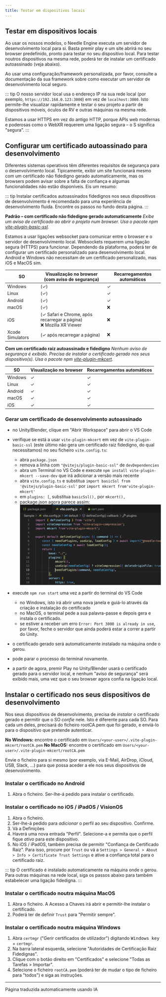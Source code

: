 ```yaml
---
title: Testar em dispositivos locais
---
```


## Testar em dispositivos locais

Ao usar os nossos modelos, o Needle Engine executa um servidor de desenvolvimento local para si. Basta premir play e um site abrirá no seu browser predefinido, pronto para testar no seu dispositivo local. Para testar noutros dispositivos na mesma rede, poderá ter de instalar um certificado autoassinado (veja abaixo).

Ao usar uma configuração/framework personalizada, por favor, consulte a documentação da sua framework sobre como executar um servidor de desenvolvimento local seguro.

::: tip
O nosso servidor local usa o endereço IP na sua rede local (por exemplo, `https://192.168.0.123:3000`) em vez de `localhost:3000`. Isto permite-lhe visualizar rapidamente e testar o seu projeto a partir de dispositivos móveis, óculos de RV e outras máquinas na mesma rede.

Estamos a usar HTTPS em vez do antigo HTTP, porque APIs web modernas e poderosas como o WebXR requerem uma ligação segura – o S significa "segura".
:::

## Configurar um certificado autoassinado para desenvolvimento

Diferentes sistemas operativos têm diferentes requisitos de segurança para o desenvolvimento local. Tipicamente, exibir um site funcionará mesmo com um certificado não fidedigno gerado automaticamente, mas os browsers podem avisar sobre a falta de confiança e algumas funcionalidades não estão disponíveis. Eis um resumo:

::: tip
Instalar certificados autoassinados fidedignos nos seus dispositivos de desenvolvimento é recomendado para uma experiência de desenvolvimento fluida. Encontre os passos no fundo desta página.
:::

**Padrão – com certificado não fidedigno gerado automaticamente**
_Exibe um aviso de certificado ao abrir o projeto num browser._
_Usa o pacote npm [vite-plugin-basic-ssl](https://github.com/vitejs/vite-plugin-basic-ssl)._

Estamos a usar ligações websocket para comunicar entre o browser e o servidor de desenvolvimento local. Websockets requerem uma ligação segura (HTTPS) para funcionar. Dependendo da plataforma, poderá ter de configurar um certificado personalizado para desenvolvimento local. Android e Windows não necessitam de um certificado personalizado, mas iOS e MacOS sim.

| SO | Visualização no browser<br/>(com aviso de segurança) | Recarregamentos automáticos |
| --- | --- | --- |
| Windows | (✓) | ✓ |
| Linux | (✓) | ✓ |
| Android | (✓) | ✓ |
| macOS | (✓) | ❌ |
| iOS | (✓ Safari e Chrome, após recarregar a página)<br/>❌ Mozilla XR Viewer | ❌ |
| Xcode Simulators | (✓ após recarregar a página) | ❌ |

**Com um certificado raiz autoassinado e fidedigno**
_Nenhum aviso de segurança é exibido. Precisa de instalar o certificado gerado nos seus dispositivo(s)._
_Usa o pacote npm [vite-plugin-mkcert](https://github.com/liuweiGL/vite-plugin-mkcert)._


| SO | Visualização no browser | Recarregamentos automáticos |
| --- | --- | --- |
| Windows | ✓ | ✓ |
| Linux | ✓ | ✓ |
| Android | ✓ | ✓ |
| macOS | ✓ | ✓ |
| iOS | ✓ | ✓ |

### Gerar um certificado de desenvolvimento autoassinado

- no Unity/Blender, clique em "Abrir Workspace" para abrir o VS Code

- verifique se está a usar `vite-plugin-mkcert` em vez de `vite-plugin-basic-ssl` (este último não gera um certificado raiz fidedigno, do qual necessitamos) no seu ficheiro `vite.config.ts`:
  - abra `package.json`
  - remova a linha com `"@vitejs/plugin-basic-ssl"` de `devDependencies`
  - abra um Terminal no VS Code e execute `npm install vite-plugin-mkcert --save-dev` que irá adicionar a versão mais recente
  - abra `vite.config.ts` e substitua `import basicSsl from '@vitejs/plugin-basic-ssl'` por `import mkcert from'vite-plugin-mkcert'`
  - em `plugins: [`, substitua `basicSsl(),` por `mkcert(),`
  - package.json agora parece assim:
  ![](/testing/switch-to-mkcert.webp)
- execute `npm run start` uma vez a partir do terminal do VS Code
  - no Windows, isto irá abrir uma nova janela e guiá-lo através da criação e instalação do certificado
  - no MacOS, o terminal pede a sua palavra-passe e depois gera e instala o certificado.
  - se estiver a receber um erro `Error: Port 3000 is already in use`, por favor, feche o servidor que ainda poderá estar a correr a partir do Unity.
- o certificado gerado será automaticamente instalado na máquina onde o gerou.
- pode parar o processo do terminal novamente.
- a partir de agora, premir Play no Unity/Blender usará o certificado gerado para o servidor local, e nenhum "aviso de segurança" será exibido mais, uma vez que o seu browser agora confia na ligação local.

## Instalar o certificado nos seus dispositivos de desenvolvimento

Nos seus dispositivos de desenvolvimento, precisa de _instalar_ o certificado gerado e permitir que o SO _confie_ nele. Isto é diferente para cada SO. Para cada um deles, precisará do ficheiro rootCA.pem que foi gerado, e enviá-lo para o dispositivo que pretende autenticar.

**No Windows:** encontre o certificado em `Users/<your-user>/.vite-plugin-mkcert/rootCA.pem`
**No MacOS:** encontre o certificado em `Users/<your-user>/.vite-plugin-mkcert/rootCA.pem`

Envie o ficheiro para si mesmo (por exemplo, via E-Mail, AirDrop, iCloud, USB, Slack, ...) para que possa aceder a ele nos seus dispositivos de desenvolvimento.

### Instalar o certificado no Android

1. Abra o ficheiro. Ser-lhe-á pedido para instalar o certificado.

### Instalar o certificado no iOS / iPadOS / VisionOS
1. Abra o ficheiro.
2. Ser-lhe-á pedido para _adicionar_ o perfil ao seu dispositivo. Confirme.
3. Vá a Definições
4. Haverá uma nova entrada "Perfil". Selecione-a e permita que o perfil fique _ativo_ para este dispositivo.
5. No iOS / iPadOS, também precisa de permitir "Confiança de Certificado Raiz". Para isso, procure por `Trust` ou vá a `Settings > General > About > Info > Certificate Trust Settings` e ative a confiança total para o certificado raiz.

::: tip
O certificado é instalado automaticamente na máquina onde o gerou. Para outras máquinas na rede local, siga os passos abaixo para também estabelecer uma ligação fidedigna.
:::

### Instalar o certificado noutra máquina MacOS
1. Abra o ficheiro. A Acesso a Chaves irá abrir e permitir-lhe instalar o certificado.
2. Poderá ter de definir `Trust` para "Permitir sempre".

### Instalar o certificado noutra máquina Windows
1. Abra `certmgr` ("Gerir certificados de utilizador") digitando <kbd>Windows key</kbd> + `certmgr`.
2. Na barra lateral esquerda, selecione "Autoridades de Certificação Raiz Fidedignas".
3. Clique com o botão direito em "Certificados" e selecione "Todas as Tarefas > Importar".
4. Selecione o ficheiro `rootCA.pem` (poderá ter de mudar o tipo de ficheiro para "todos") e siga as instruções.

---
Página traduzida automaticamente usando IA